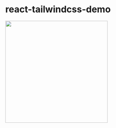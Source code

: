# react-tailwindcss-demo

<img src="https://user-images.githubusercontent.com/29602038/120090407-e1760380-c134-11eb-8be5-81d4198bf8f0.png" width="320" />
